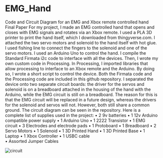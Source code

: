 # EMG_Hand
Code and Circuit Diagram for an EMG and Xbox remote controlled hand
Final Paper
For my project, I made an EMG controlled hand that opens and closes with EMG signals and rotates via an Xbox remote. I used a PLA 3D printer to print the hand itself, which I downloaded from thingyverse.com. I attached the two servo motors and solenoid to the hand itself with hot glue. I used fishing line to connect the fingers to the solenoid and one of the servo motors. 
I used an Arduino Uno to control the hand. I compile the Standard Firmata i2c code to interface with all the devices. Then, I wrote my own custom code in Processing. In Processing, I imported libraries that allow processing to interface to an Xbox remote and the Arduino. By doing so, I wrote a short script to control the device. Both the Firmata code and the Processing code are included in this github repository. 
I separated the device onto two separate circuit boards: the driver for the servos and solenoid is on a breadboard attached in the housing of the hand with the Arduino, while the EMG circuit is still on a breadboard. The reason for this is that the EMG circuit will be replaced in a future design, whereas the drivers for the solenoid and servos will not. However, both still share a common ground. The circuit diagram can be seen in the repository. 
Here is a complete list of supplies used in the project:
•	2 9v batteries
•	1 12v Arduino compatible power supply
•	1 Arduino Uno
•	1 2222 Transistor
•	1 EMG circuit
•	3 Electrodes and electrode pads
•	1 Protoboard
•	1 Breadboard
•	2 Servo Motors
•	1 Solenoid
•	1 3D Printed Hand
•	1 3D Printed Base
•	1 Laptop
•	1 Xbox Controller 
•	1 USBC cable  
•	Assorted Jumper Cables

![circuit](https://user-images.githubusercontent.com/19892413/165401178-3d01472a-c85d-4345-a14f-fa6c316431f7.png)

